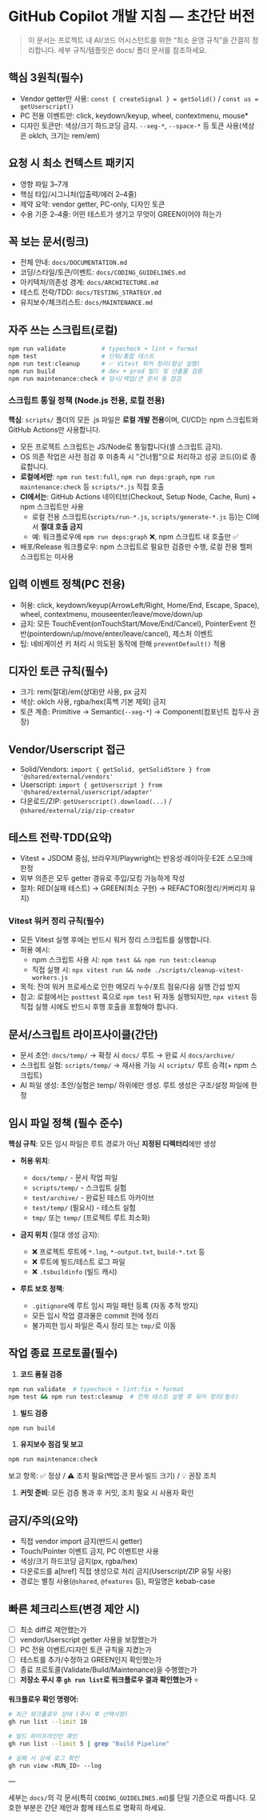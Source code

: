 # GitHub Copilot 개발 지침 — 초간단 버전

> 이 문서는 프로젝트 내 AI/코드 어시스턴트를 위한 “최소 운영 규칙”을 간결히
> 정리합니다. 세부 규칙/템플릿은 docs/ 폴더 문서를 참조하세요.

## 핵심 3원칙(필수)

- Vendor getter만 사용: `const { createSignal } = getSolid()` /
  `const us = getUserscript()`
- PC 전용 이벤트만: click, keydown/keyup, wheel, contextmenu, mouse\*
- 디자인 토큰만: 색상/크기 하드코딩 금지. `--xeg-*`, `--space-*` 등 토큰
  사용(색상은 oklch, 크기는 rem/em)

## 요청 시 최소 컨텍스트 패키지

- 영향 파일 3–7개
- 핵심 타입/시그니처(입출력/에러 2–4줄)
- 제약 요약: vendor getter, PC-only, 디자인 토큰
- 수용 기준 2–4줄: 어떤 테스트가 생기고 무엇이 GREEN이어야 하는가

## 꼭 보는 문서(링크)

- 전체 안내: `docs/DOCUMENTATION.md`
- 코딩/스타일/토큰/이벤트: `docs/CODING_GUIDELINES.md`
- 아키텍처/의존성 경계: `docs/ARCHITECTURE.md`
- 테스트 전략/TDD: `docs/TESTING_STRATEGY.md`
- 유지보수/체크리스트: `docs/MAINTENANCE.md`

## 자주 쓰는 스크립트(로컬)

```bash
npm run validate          # typecheck + lint + format
npm test                  # 단위/통합 테스트
npm run test:cleanup      # ✅ Vitest 워커 정리(항상 실행)
npm run build             # dev + prod 빌드 및 산출물 검증
npm run maintenance:check # 임시/백업/큰 문서 등 점검
```

### 스크립트 통일 정책 (Node.js 전용, **로컬 전용**)

**핵심**: `scripts/` 폴더의 모든 .js 파일은 **로컬 개발 전용**이며, CI/CD는 npm
스크립트와 GitHub Actions만 사용합니다.

- 모든 프로젝트 스크립트는 JS/Node로 통일합니다(셸 스크립트 금지).
- OS 의존 작업은 사전 점검 후 미충족 시 "건너뜀"으로 처리하고 성공 코드(0)로
  종료합니다.
- **로컬에서만**: `npm run test:full`, `npm run deps:graph`,
  `npm run maintenance:check` 등 `scripts/*.js` 직접 호출
- **CI에서는**: GitHub Actions 네이티브(Checkout, Setup Node, Cache, Run) + npm
  스크립트만 사용
  - 로컬 전용 스크립트(`scripts/run-*.js`, `scripts/generate-*.js` 등)는 CI에서
    **절대 호출 금지**
  - 예: 워크플로우에 `npm run deps:graph` ❌, npm 스크립트 내 호출만 ✅
- 배포/Release 워크플로우: npm 스크립트로 필요한 검증만 수행, 로컬 전용 헬퍼
  스크립트는 미사용

## 입력 이벤트 정책(PC 전용)

- 허용: click, keydown/keyup(ArrowLeft/Right, Home/End, Escape, Space), wheel,
  contextmenu, mouseenter/leave/move/down/up
- 금지: 모든 TouchEvent(onTouchStart/Move/End/Cancel), PointerEvent
  전반(pointerdown/up/move/enter/leave/cancel), 제스처 이벤트
- 팁: 네비게이션 키 처리 시 의도된 동작에 한해 `preventDefault()` 적용

## 디자인 토큰 규칙(필수)

- 크기: rem(절대)/em(상대)만 사용, px 금지
- 색상: oklch 사용, rgba/hex(흑백 기본 제외) 금지
- 토큰 계층: Primitive → Semantic(`--xeg-*`) → Component(컴포넌트 접두사 권장)

## Vendor/Userscript 접근

- Solid/Vendors:
  `import { getSolid, getSolidStore } from '@shared/external/vendors'`
- Userscript:
  `import { getUserscript } from '@shared/external/userscript/adapter'`
- 다운로드/ZIP: `getUserscript().download(...)` /
  `@shared/external/zip/zip-creator`

## 테스트 전략·TDD(요약)

- Vitest + JSDOM 중심, 브라우저/Playwright는 반응성·레이아웃·E2E 스모크에 한정
- 외부 의존은 모두 getter 경유로 주입/모킹 가능하게 작성
- 절차: RED(실패 테스트) → GREEN(최소 구현) → REFACTOR(정리/커버리지 유지)

### Vitest 워커 정리 규칙(필수)

- 모든 Vitest 실행 후에는 반드시 워커 정리 스크립트를 실행합니다.
- 허용 예시:
  - npm 스크립트 사용 시: `npm test && npm run test:cleanup`
  - 직접 실행 시: `npx vitest run && node ./scripts/cleanup-vitest-workers.js`
- 목적: 잔여 워커 프로세스로 인한 메모리 누수/포트 점유/다음 실행 간섭 방지
- 참고: 로컬에서는 `posttest` 훅으로 `npm test` 뒤 자동 실행되지만, `npx vitest`
  등 직접 실행 시에도 반드시 후행 호출을 포함해야 합니다.

## 문서/스크립트 라이프사이클(간단)

- 문서 초안: `docs/temp/` → 확정 시 `docs/` 루트 → 완료 시 `docs/archive/`
- 스크립트 실험: `scripts/temp/` → 재사용 가능 시 `scripts/` 루트 승격(+ npm
  스크립트)
- AI 파일 생성: 초안/실험은 temp/ 하위에만 생성. 루트 생성은 구조/설정 파일에
  한정

## 임시 파일 정책 (필수 준수)

**핵심 규칙**: 모든 임시 파일은 루트 경로가 아닌 **지정된 디렉터리**에만 생성

- **허용 위치**:
  - `docs/temp/` - 문서 작업 파일
  - `scripts/temp/` - 스크립트 실험
  - `test/archive/` - 완료된 테스트 아카이브
  - `test/temp/` (필요시) - 테스트 실험
  - `tmp/` 또는 `temp/` (프로젝트 루트 최소화)

- **금지 위치** (절대 생성 금지):
  - ❌ 프로젝트 루트에 `*.log`, `*-output.txt`, `build-*.txt` 등
  - ❌ 루트에 빌드/테스트 로그 파일
  - ❌ `.tsbuildinfo` (빌드 캐시)

- **루트 보호 정책**:
  - `.gitignore`에 루트 임시 파일 패턴 등록 (자동 추적 방지)
  - 모든 임시 작업 결과물은 commit 전에 정리
  - 불가피한 임시 파일은 즉시 정리 또는 `tmp/`로 이동

## 작업 종료 프로토콜(필수)

1. **코드 품질 검증**

```bash
npm run validate  # typecheck + lint:fix + format
npm test && npm run test:cleanup  # 전체 테스트 실행 후 워커 정리(필수)
```

1. **빌드 검증**

```bash
npm run build
```

1. **유지보수 점검 및 보고**

```bash
npm run maintenance:check
```

보고 항목: ✅ 정상 / ⚠️ 조치 필요(백업·큰 문서·빌드 크기) / 💡 권장 조치

1. **커밋 준비**: 모든 검증 통과 후 커밋, 조치 필요 시 사용자 확인

## 금지/주의(요약)

- 직접 vendor import 금지(반드시 getter)
- Touch/Pointer 이벤트 금지, PC 이벤트만 사용
- 색상/크기 하드코딩 금지(px, rgba/hex)
- 다운로드를 a[href] 직접 생성으로 처리 금지(Userscript/ZIP 유틸 사용)
- 경로는 별칭 사용(`@shared`, `@features` 등), 파일명은 kebab-case

## 빠른 체크리스트(변경 제안 시)

- [ ] 최소 diff로 제안했는가
- [ ] vendor/Userscript getter 사용을 보장했는가
- [ ] PC 전용 이벤트/디자인 토큰 규칙을 지켰는가
- [ ] 테스트를 추가/수정하고 GREEN인지 확인했는가
- [ ] 종료 프로토콜(Validate/Build/Maintenance)을 수행했는가
- [ ] **저장소 푸시 후 `gh run list`로 워크플로우 결과 확인했는가** ⭐

**워크플로우 확인 명령어:**

```bash
# 최근 워크플로우 상태 (푸시 후 선택사항)
gh run list --limit 10

# 빌드 파이프라인만 확인
gh run list --limit 5 | grep "Build Pipeline"

# 실패 시 상세 로그 확인
gh run view <RUN_ID> --log
```

—

세부는 `docs/`의 각 문서(특히 `CODING_GUIDELINES.md`)를 단일 기준으로 따릅니다.
모호한 부분은 간단 제안과 함께 테스트로 명확히 하세요.
